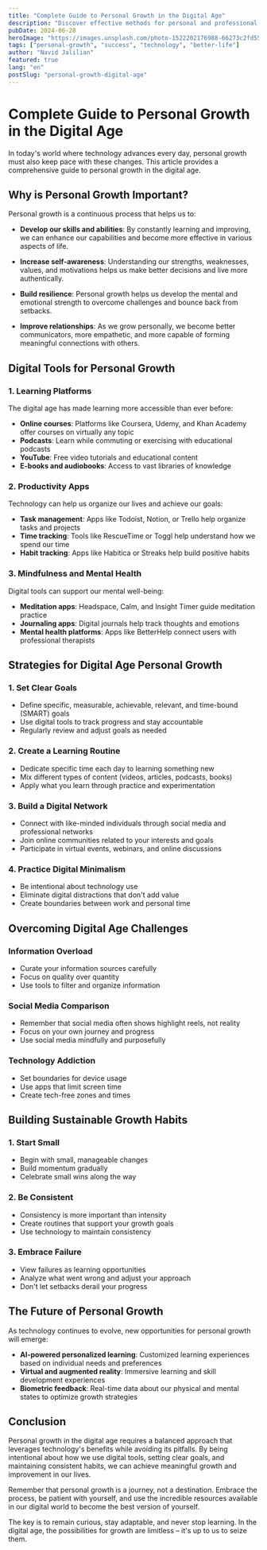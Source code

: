 ```yaml
---
title: "Complete Guide to Personal Growth in the Digital Age"
description: "Discover effective methods for personal and professional growth in the modern world and how to use technology to improve your life"
pubDate: 2024-06-28
heroImage: "https://images.unsplash.com/photo-1522202176988-66273c2fd55f?w=800&h=400&fit=crop"
tags: ["personal-growth", "success", "technology", "better-life"]
author: "Navid Jalilian"
featured: true
lang: "en"
postSlug: "personal-growth-digital-age"
---
```


# Complete Guide to Personal Growth in the Digital Age

In today's world where technology advances every day, personal growth must also keep pace with these changes. This article provides a comprehensive guide to personal growth in the digital age.

## Why is Personal Growth Important?

Personal growth is a continuous process that helps us to:

- **Develop our skills and abilities**: By constantly learning and improving, we can enhance our capabilities and become more effective in various aspects of life.

- **Increase self-awareness**: Understanding our strengths, weaknesses, values, and motivations helps us make better decisions and live more authentically.

- **Build resilience**: Personal growth helps us develop the mental and emotional strength to overcome challenges and bounce back from setbacks.

- **Improve relationships**: As we grow personally, we become better communicators, more empathetic, and more capable of forming meaningful connections with others.

## Digital Tools for Personal Growth

### 1. Learning Platforms

The digital age has made learning more accessible than ever before:

- **Online courses**: Platforms like Coursera, Udemy, and Khan Academy offer courses on virtually any topic
- **Podcasts**: Learn while commuting or exercising with educational podcasts
- **YouTube**: Free video tutorials and educational content
- **E-books and audiobooks**: Access to vast libraries of knowledge

### 2. Productivity Apps

Technology can help us organize our lives and achieve our goals:

- **Task management**: Apps like Todoist, Notion, or Trello help organize tasks and projects
- **Time tracking**: Tools like RescueTime or Toggl help understand how we spend our time
- **Habit tracking**: Apps like Habitica or Streaks help build positive habits

### 3. Mindfulness and Mental Health

Digital tools can support our mental well-being:

- **Meditation apps**: Headspace, Calm, and Insight Timer guide meditation practice
- **Journaling apps**: Digital journals help track thoughts and emotions
- **Mental health platforms**: Apps like BetterHelp connect users with professional therapists

## Strategies for Digital Age Personal Growth

### 1. Set Clear Goals

- Define specific, measurable, achievable, relevant, and time-bound (SMART) goals
- Use digital tools to track progress and stay accountable
- Regularly review and adjust goals as needed

### 2. Create a Learning Routine

- Dedicate specific time each day to learning something new
- Mix different types of content (videos, articles, podcasts, books)
- Apply what you learn through practice and experimentation

### 3. Build a Digital Network

- Connect with like-minded individuals through social media and professional networks
- Join online communities related to your interests and goals
- Participate in virtual events, webinars, and online discussions

### 4. Practice Digital Minimalism

- Be intentional about technology use
- Eliminate digital distractions that don't add value
- Create boundaries between work and personal time

## Overcoming Digital Age Challenges

### Information Overload

- Curate your information sources carefully
- Focus on quality over quantity
- Use tools to filter and organize information

### Social Media Comparison

- Remember that social media often shows highlight reels, not reality
- Focus on your own journey and progress
- Use social media mindfully and purposefully

### Technology Addiction

- Set boundaries for device usage
- Use apps that limit screen time
- Create tech-free zones and times

## Building Sustainable Growth Habits

### 1. Start Small

- Begin with small, manageable changes
- Build momentum gradually
- Celebrate small wins along the way

### 2. Be Consistent

- Consistency is more important than intensity
- Create routines that support your growth goals
- Use technology to maintain consistency

### 3. Embrace Failure

- View failures as learning opportunities
- Analyze what went wrong and adjust your approach
- Don't let setbacks derail your progress

## The Future of Personal Growth

As technology continues to evolve, new opportunities for personal growth will emerge:

- **AI-powered personalized learning**: Customized learning experiences based on individual needs and preferences
- **Virtual and augmented reality**: Immersive learning and skill development experiences
- **Biometric feedback**: Real-time data about our physical and mental states to optimize growth strategies

## Conclusion

Personal growth in the digital age requires a balanced approach that leverages technology's benefits while avoiding its pitfalls. By being intentional about how we use digital tools, setting clear goals, and maintaining consistent habits, we can achieve meaningful growth and improvement in our lives.

Remember that personal growth is a journey, not a destination. Embrace the process, be patient with yourself, and use the incredible resources available in our digital world to become the best version of yourself.

The key is to remain curious, stay adaptable, and never stop learning. In the digital age, the possibilities for growth are limitless – it's up to us to seize them.
